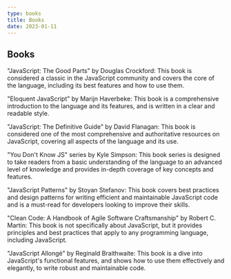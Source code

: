 ```yaml
---
type: books
title: Books
date: 2023-01-11
---
```


## Books

"JavaScript: The Good Parts" by Douglas Crockford: This book is considered a classic in the JavaScript community and covers the core of the language, including its best features and how to use them.

"Eloquent JavaScript" by Marijn Haverbeke: This book is a comprehensive introduction to the language and its features, and is written in a clear and readable style.

"JavaScript: The Definitive Guide" by David Flanagan: This book is considered one of the most comprehensive and authoritative resources on JavaScript, covering all aspects of the language and its use.

"You Don't Know JS" series by Kyle Simpson: This book series is designed to take readers from a basic understanding of the language to an advanced level of knowledge and provides in-depth coverage of key concepts and features.

"JavaScript Patterns" by Stoyan Stefanov: This book covers best practices and design patterns for writing efficient and maintainable JavaScript code and is a must-read for developers looking to improve their skills.

"Clean Code: A Handbook of Agile Software Craftsmanship" by Robert C. Martin: This book is not specifically about JavaScript, but it provides principles and best practices that apply to any programming language, including JavaScript.

"JavaScript Allongé" by Reginald Braithwaite: This book is a dive into JavaScript's functional features, and shows how to use them effectively and elegantly, to write robust and maintainable code.
